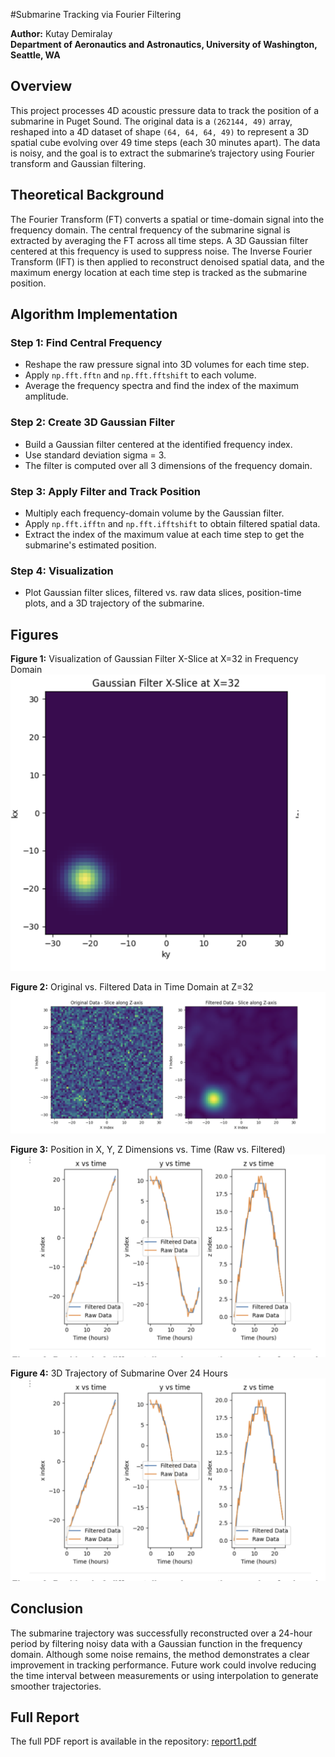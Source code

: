 #Submarine Tracking via Fourier Filtering

**Author:** Kutay Demiralay  
**Department of Aeronautics and Astronautics, University of Washington, Seattle, WA**

## Overview

This project processes 4D acoustic pressure data to track the position of a submarine in Puget Sound. The original data is a `(262144, 49)` array, reshaped into a 4D dataset of shape `(64, 64, 64, 49)` to represent a 3D spatial cube evolving over 49 time steps (each 30 minutes apart). The data is noisy, and the goal is to extract the submarine’s trajectory using Fourier transform and Gaussian filtering.

## Theoretical Background

The Fourier Transform (FT) converts a spatial or time-domain signal into the frequency domain. The central frequency of the submarine signal is extracted by averaging the FT across all time steps. A 3D Gaussian filter centered at this frequency is used to suppress noise. The Inverse Fourier Transform (IFT) is then applied to reconstruct denoised spatial data, and the maximum energy location at each time step is tracked as the submarine position.

## Algorithm Implementation

### Step 1: Find Central Frequency

- Reshape the raw pressure signal into 3D volumes for each time step.
- Apply `np.fft.fftn` and `np.fft.fftshift` to each volume.
- Average the frequency spectra and find the index of the maximum amplitude.

### Step 2: Create 3D Gaussian Filter

- Build a Gaussian filter centered at the identified frequency index.
- Use standard deviation sigma = 3.
- The filter is computed over all 3 dimensions of the frequency domain.

### Step 3: Apply Filter and Track Position

- Multiply each frequency-domain volume by the Gaussian filter.
- Apply `np.fft.ifftn` and `np.fft.ifftshift` to obtain filtered spatial data.
- Extract the index of the maximum value at each time step to get the submarine's estimated position.

### Step 4: Visualization

- Plot Gaussian filter slices, filtered vs. raw data slices, position-time plots, and a 3D trajectory of the submarine.

## Figures

**Figure 1:** Visualization of Gaussian Filter X-Slice at X=32 in Frequency Domain  
![Figure 1](images/fig1.png)

**Figure 2:** Original vs. Filtered Data in Time Domain at Z=32  
![Figure 2](images/fig2.png)

**Figure 3:** Position in X, Y, Z Dimensions vs. Time (Raw vs. Filtered)  
![Figure 3](images/fig3.png)

**Figure 4:** 3D Trajectory of Submarine Over 24 Hours  
![Figure 4](images/fig4.png)

## Conclusion

The submarine trajectory was successfully reconstructed over a 24-hour period by filtering noisy data with a Gaussian function in the frequency domain. Although some noise remains, the method demonstrates a clear improvement in tracking performance. Future work could involve reducing the time interval between measurements or using interpolation to generate smoother trajectories.

## Full Report

The full PDF report is available in the repository: [report1.pdf](./report1.pdf)


